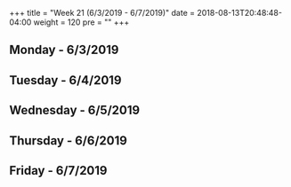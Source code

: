 +++
title = "Week 21 (6/3/2019 - 6/7/2019)"
date = 2018-08-13T20:48:48-04:00
weight = 120
pre = "<b></b>"
+++

## Monday - 6/3/2019

## Tuesday - 6/4/2019

## Wednesday - 6/5/2019

## Thursday - 6/6/2019

## Friday - 6/7/2019